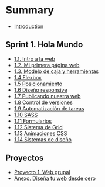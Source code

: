 # Summary

* [Introduction](README.md)

## Sprint 1. Hola Mundo

* [1.1. Intro a la web](sprint_1/1_1_intro_a_la_web.md)
* [1.2. Mi primera página web](sprint_1/1_2_mi_primera_web.md)
* [1.3. Modelo de caja y herramientas](sprint_1/1_3_modelo_de_caja_y_herramientas.md)
* [1.4 Flexbox](sprint_1/1_4_posicionamiento_con_flexbox.md)
* [1.5 Posicionamiento](sprint_1/1_5_posicionamiento.md)
* [1.6 Diseño responsive](sprint_1/1_6_responsive_design.md)
* [1.7 Publicando nuestra web](sprint_1/1_7_publicando_nuestra_web.md)
* [1.8 Control de versiones](sprint_1/1_8_control_de_versiones.md)
* [1.9 Automatización de tareas](sprint_1/1_9_automatizacion_de_tareas.md)
* [1.10 SASS](sprint_1/1_10_sass.md)
* [1.11 Formularios](sprint_1/1_11_formularios.md)
* [1.12 Sistema de Grid](sprint_1/1_12_sistema_de_grid.md)
* [1.13 Animaciones CSS](sprint_1/1_13_animaciones_CSS.md)
* [1.14 Sistemas de diseño](sprint_1/1_14_sistemas_de_diseno.md)

<!--
## Sprint 2. Programando la web
* [2.1 Intro a la programación](sprint_2/2_1_intro_a_la_programacion.md)
* [2.2 Intro a la programación 2](sprint_2/2_1_intro_a_la_programacion_2.md)
* [2.3 Condicionales](sprint_2/2_3_condicionales.md)
* [2.4 Funciones](sprint_2/2_4_funciones.md)
* [2.5 Eventos](sprint_2/2_5_eventos.md)
* [2.6 Objetos](sprint_2/2_6_objetos.md)
* [2.7 Arrays y bucles](sprint_2/2_7_arrays_y_bucles.md)
* [2.8 Trabajo colaborativo en git](sprint_2/2_8_trabajo_colaborativo_en_git.md)
* [2.9 Peticiones al servidor](sprint_2/2_9_peticiones_al_servidor.md)
* [2.10 Peticiones al servidor 2](sprint_2/2_10_peticiones_al_servidor_2.md)
* [2.11 DOM avanzado](sprint_2/2_11_dom_avanzado.md)
* [2.12 Asincronía](sprint_2/2_12_asincronia_.md)
* [2.13 Scope y hoisting](sprint_2/2_13_scope_y_hoisting.md)
* [2.14 Manejo de estructuras de datos](sprint_2/2_14_manejo_de_estructuras_de_datos.md)
-->

<!--
## Sprint 3. ES6 y React 
* [3.1 Métodos funcionales de array](sprint_3/3_1_metodos_funcionales_array.md)
* [3.2 Clases de ES6](sprint_3/3_2_clases_es6.md)
* [3.3 Intro a React](sprint_3/3_3_intro_react.md)
* [3.4 Intro a React II](sprint_3/3_4_intro_react_2.md)
* [3.5 Componentes en React](sprint_3/3_5_componentes_react.md)
* [3.6 Eventos en React](sprint_3/3_6_eventos_react.md)
* [3.7 Estado en React](sprint_3/3_7_estado_react.md)
* [3.8 Formularios en React](sprint_3/3_8_formularios_react.md)
* [3.9 Lifting](sprint_3/3_9_lifting.md)
* [3.10 Arquitectura de componentes con estado](sprint_3/3_10_arquitectura_estado.md)
* [3.11 React router](sprint_3/3_11_react_router.md)
* [3.12 Métodos del ciclo de vida de componentes](sprint_3/3_12_ciclo_vida_componentes_react.md)
* [3.13 Debugging en React](sprint_3/3_14_debugging_react.md)
-->

## Proyectos

* [Proyecto 1. Web grupal](proyectos/P1_proyecto_sprint_1.md)
* [Anexo. Diseña tu web desde cero](proyectos/P1_anexo_diseno.md)

<!--
## Proyectos

* [Proyecto 1. Web grupal](proyectos/P1_proyecto_sprint_1.md)
* [Proyecto 2. Awesome profile-cards](proyectos/P2_proyecto_sprint_2.md)
* [Proyecto 3. Un caso de código heredado](proyectos/P3_proyecto_sprint_3.md)
* [Anexo. Documentación del API de Awesome Profile Cards](proyectos/P2_anexo.md)
* [Anexo. Diseña tu web desde cero](proyectos/P1_anexo_diseno.md)
-->

<!-- ## Evaluaciones

* Evaluación intermedia 1
* Evaluación final 1
-->
<!--
## Guías
* [Instalar un linter de JavaScript](guias/instalar_linter_js.md)

## Extra
* [E.1 Repaso de flexbox y position](extra/e1-flexbox-y-position.md)
-->